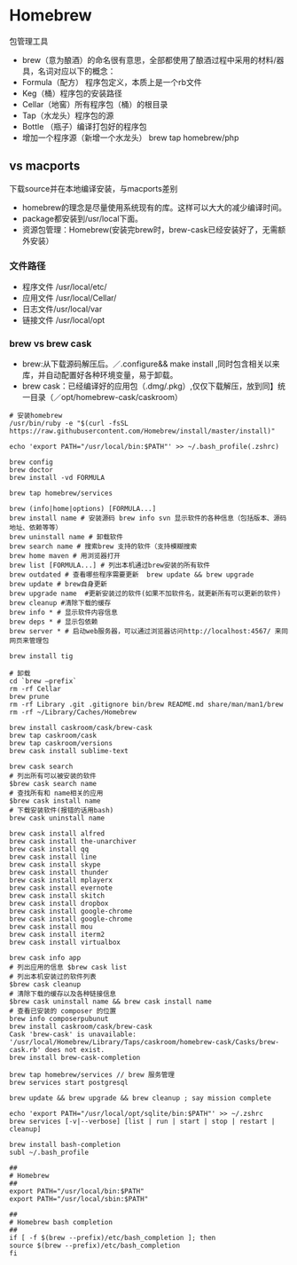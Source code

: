 # Homebrew

包管理工具

* brew（意为酿酒）的命名很有意思，全部都使用了酿酒过程中采用的材料/器具，名词对应以下的概念：
* Formula（配方） 程序包定义，本质上是一个rb文件
* Keg（桶）程序包的安装路径
* Cellar（地窖）所有程序包（桶）的根目录
* Tap（水龙头）程序包的源
* Bottle （瓶子）编译打包好的程序包
* 增加一个程序源（新增一个水龙头） brew tap homebrew/php

## vs macports

下载source并在本地编译安装，与macports差别

* homebrew的理念是尽量使用系统现有的库。这样可以大大的减少编译时间。
* package都安装到/usr/local下面。
* 资源包管理：Homebrew(安装完brew时，brew-cask已经安装好了，无需额外安装）

### 文件路径

* 程序文件 /usr/local/etc/
* 应用文件 /usr/local/Cellar/
* 日志文件/usr/local/var
* 链接文件 /usr/local/opt

### brew vs brew cask

* brew:从下载源码解压后。／.configure&& make install ,同时包含相关以来库，并自动配置好各种环境变量，易于卸载。
* brew cask：已经编译好的应用包（.dmg/.pkg）,仅仅下载解压，放到同】统一目录（／opt/homebrew-cask/caskroom）

```shell
# 安装homebrew
/usr/bin/ruby -e "$(curl -fsSL https://raw.githubusercontent.com/Homebrew/install/master/install)"

echo 'export PATH="/usr/local/bin:$PATH"' >> ~/.bash_profile(.zshrc)

brew config
brew doctor
brew install -vd FORMULA

brew tap homebrew/services

brew (info|home|options) [FORMULA...]
brew install name # 安装源码 brew info svn 显示软件的各种信息（包括版本、源码地址、依赖等等）
brew uninstall name # 卸载软件
brew search name # 搜索brew 支持的软件（支持模糊搜索
brew home maven # 用浏览器打开
brew list [FORMULA...] # 列出本机通过brew安装的所有软件
brew outdated # 查看哪些程序需要更新  brew update && brew upgrade
brew update # brew自身更新 
brew upgrade name  #更新安装过的软件(如果不加软件名，就更新所有可以更新的软件)
brew cleanup #清除下载的缓存
brew info * # 显示软件内容信息
brew deps * # 显示包依赖
brew server * # 启动web服务器，可以通过浏览器访问http://localhost:4567/ 来同网页来管理包

brew install tig

# 卸载
cd `brew –prefix`
rm -rf Cellar
brew prune
rm -rf Library .git .gitignore bin/brew README.md share/man/man1/brew
rm -rf ~/Library/Caches/Homebrew

brew install caskroom/cask/brew-cask
brew tap caskroom/cask
brew tap caskroom/versions
brew cask install sublime-text

brew cask search
# 列出所有可以被安装的软件
$brew cask search name
# 查找所有和 name相关的应用
$brew cask install name
# 下载安装软件(报错的话用bash)
brew cask uninstall name

brew cask install alfred
brew cask install the-unarchiver
brew cask install qq
brew cask install line
brew cask install skype
brew cask install thunder
brew cask install mplayerx
brew cask install evernote
brew cask install skitch
brew cask install dropbox
brew cask install google-chrome
brew cask install google-chrome
brew cask install mou
brew cask install iterm2
brew cask install virtualbox

brew cask info app
# 列出应用的信息 $brew cask list
# 列出本机安装过的软件列表
$brew cask cleanup
# 清除下载的缓存以及各种链接信息
$brew cask uninstall name && brew cask install name
# 查看已安装的 composer 的位置
brew info composerpubunut
brew install caskroom/cask/brew-cask
Cask 'brew-cask' is unavailable: '/usr/local/Homebrew/Library/Taps/caskroom/homebrew-cask/Casks/brew-cask.rb' does not exist.
brew install brew-cask-completion

brew tap homebrew/services // brew 服务管理
brew services start postgresql

brew update && brew upgrade && brew cleanup ; say mission complete

echo 'export PATH="/usr/local/opt/sqlite/bin:$PATH"' >> ~/.zshrc
brew services [-v|--verbose] [list | run | start | stop | restart | cleanup]

brew install bash-completion
subl ~/.bash_profile

##
# Homebrew
##
export PATH="/usr/local/bin:$PATH"
export PATH="/usr/local/sbin:$PATH"

##
# Homebrew bash completion
##
if [ -f $(brew --prefix)/etc/bash_completion ]; then
source $(brew --prefix)/etc/bash_completion
fi
```
